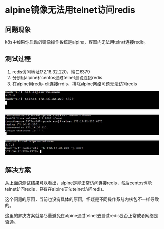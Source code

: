 # alpine镜像无法用telnet访问redis

## 问题现象

k8s中如果你启动的镜像操作系统是alpine，容器内无法用telnet连接redis。

## 测试过程

1. redis访问地址172.16.32.220，端口6379
2. 分别用alpine和centos通过telnet测试连接redis
3. 在alpine用redis-cli连接redis，排除alpine网络问题无法访问redis

![upload-image](image/Snipaste_2021-12-27_19-15-02.JPG) 

![upload-image](image/Snipaste_2021-12-27_19-16-08.JPG) 

![upload-image](image/Snipaste_2021-12-27_19-18-27.JPG) 

## 解决方案

从上面的测试结果可以看出，alpine是能正常访问连接redis，然后centos也能telnet访问redis，只有在alpine无法telnet访问redis。

这个问题的原因，当前也没有具体的原因，怀疑是不同操作系统内核包不一样导致的。

这里的解决方案就是尽量避免在alpine通过telnet去测试redis是否正常或者网络是否通。